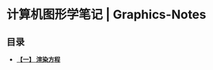 # 计算机图形学笔记 | Graphics-Notes
## 目录
- **[ 【一】 渲染方程](https://github.com/breeze028/Graphics-Notes/blob/main/(1)The-Rendering-Equation/README.md)**
